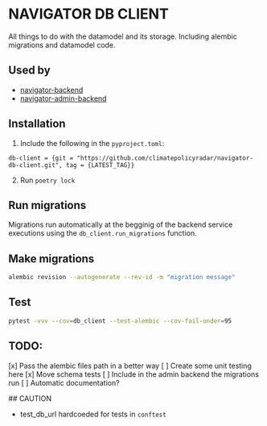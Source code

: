 # NAVIGATOR DB CLIENT
All things to do with the datamodel and its storage. Including alembic migrations and datamodel code.

## Used by
- [navigator-backend](https://github.com/climatepolicyradar/navigator-backend)
- [navigator-admin-backend](https://github.com/climatepolicyradar/navigator-admin-backend)

## Installation

1. Include the following in the `pyproject.toml`:

```
db-client = {git = "https://github.com/climatepolicyradar/navigator-db-client.git", tag = {LATEST_TAG}}
```

2. Run `poetry lock`

## Run migrations
Migrations run automatically at the begginig of the backend service executions using the `db_client.run_migrations` function.

## Make migrations

```bash
alembic revision --autogenerate --rev-id -m "migration message"
```

## Test

```bash
pytest -vvv --cov=db_client --test-alembic --cov-fail-under=95
```

## TODO:

[x] Pass the alembic files path in a better way
[ ] Create some unit testing here
[x] Move schema tests
[ ] Include in the admin backend the migrations run
[ ] Automatic documentation?

## CAUTION
- test_db_url hardcoeded for tests in `conftest`
